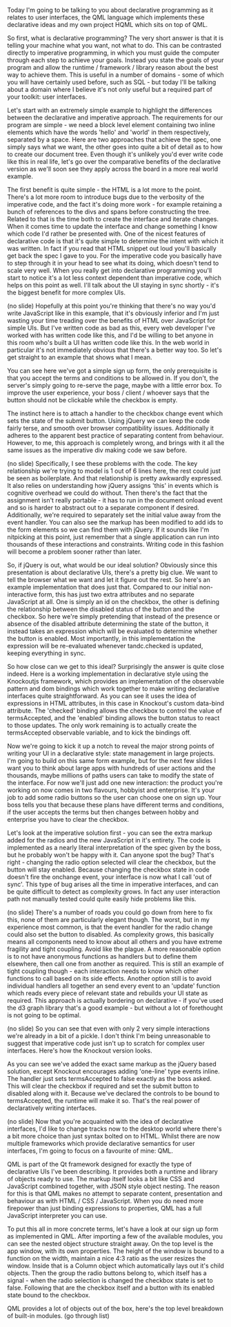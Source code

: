 Today I'm going to be talking to you about declarative programming as it relates to user interfaces, the QML language which implements these declarative ideas and my own project HQML which sits on top of QML.

So first, what is declarative programming? The very short answer is that it is telling your machine what you want, not what to do. This can be contrasted directly to imperative programming, in which you must guide the computer through each step to achieve your goals.
Instead you state the goals of your program and allow the runtime / framework / library reason about the best way to achieve them.
This is useful in a number of domains - some of which you will have certainly used before, such as SQL - but today I'll be talking about a domain where I believe it's not only useful but a required part of your toolkit: user interfaces.

Let's start with an extremely simple example to highlight the differences between the declarative and imperative approach.
The requirements for our program are simple - we need a block level element containing two inline elements which have the words 'hello' and 'world' in them respectively, separated by a space.
Here are two approaches that achieve the spec, one simply says what we want, the other goes into quite a bit of detail as to how to create our document tree.
Even though it's unlikely you'd ever write code like this in real life, let's go over the comparative benefits of the declarative version as we'll soon see they apply across the board in a more real world example.

The first benefit is quite simple - the HTML is a lot more to the point. There's a lot more room to introduce bugs due to the verbosity of the imperative code, and the fact it's doing more work - for example retaining a bunch of references to the divs and spans before constructing the tree.
Related to that is the time both to create the interface and iterate changes. When it comes time to update the interface and change something I know which code I'd rather be presented with.
One of the nicest features of declarative code is that it's quite simple to determine the intent with which it was written. In fact if you read that HTML snippet out loud you'll basically get back the spec I gave to you. For the imperative code you basically have to step through it in your head to see what its doing, which doesn't tend to scale very well. When you really get into declarative programming you'll start to notice it's a lot less context dependent than imperative code, which helps on this point as well.
I'll talk about the UI staying in sync shortly - it's the biggest benefit for more complex UIs.

(no slide) Hopefully at this point you're thinking that there's no way you'd write JavaScript like in this example, that it's obviously inferior and I'm just wasting your time treading over the benefits of HTML over JavaScript for simple UIs. But I've written code as bad as this, every web developer I've worked with has written code like this, and I'd be willing to bet anyone in this room who's built a UI has written code like this. In the web world in particular it's not immediately obvious that there's a better way too. So let's get straight to an example that shows what I mean.

You can see here we've got a simple sign up form, the only prerequisite is that you accept the terms and conditions to be allowed in. If you don't, the server's simply going to re-serve the page, maybe with a little error box. To improve the user experience, your boss / client / whoever says that the button should not be clickable while the checkbox is empty.

The instinct here is to attach a handler to the checkbox change event which sets the state of the submit button. Using jQuery we can keep the code fairly terse, and smooth over browser compatibility issues. Additionally it adheres to the apparent best practice of separating content from behaviour. However, to me, this approach is completely wrong, and brings with it all the same issues as the imperative div making code we saw before.

(no slide) Specifically, I see these problems with the code. The key relationship we're trying to model is 1 out of 6 lines here, the rest could just be seen as boilerplate. And that relationship is pretty awkwardly expressed. It also relies on understanding how jQuery assigns 'this' in events which is cognitive overhead we could do without. Then there's the fact that the assignment isn't really portable - it has to run in the document onload event and so is harder to abstract out to a separate component if desired. Additionally, we're required to separately set the initial value away from the event handler. You can also see the markup has been modified to add ids to the form elements so we can find them with jQuery. If it sounds like I'm nitpicking at this point, just remember that a single application can run into thousands of these interactions and constraints. Writing code in this fashion will become a problem sooner rather than later.

So, if jQuery is out, what would be our ideal solution? Obviously since this presentation is about declarative UIs, there's a pretty big clue. We want to tell the browser what we want and let it figure out the rest. So here's an example implementation that does just that. Compared to our initial non-interactive form, this has just two extra attributes and no separate JavaScript at all. One is simply an id on the checkbox, the other is defining the relationship between the disabled status of the button and the checkbox. So here we're simply pretending that instead of the presence or absence of the disabled attribute determining the state of the button, it instead takes an expression which will be evaluated to determine whether the button is enabled. Most importantly, in this implementation the expression will be re-evaluated whenever tandc.checked is updated, keeping everything in sync.

So how close can we get to this ideal? Surprisingly the answer is quite close indeed. Here is a working implementation in declarative style using the Knockoutjs framework, which provides an implementation of the observable pattern and dom bindings which work together to make writing declarative interfaces quite straightforward. As you can see it uses the idea of expressions in HTML attributes, in this case in Knockout's custom data-bind attribute. The 'checked' binding allows the checkbox to control the value of termsAccepted, and the 'enabled' binding allows the button status to react to those updates. The only work remaining is to actually create the termsAccepted observable variable, and to kick the bindings off.

Now we're going to kick it up a notch to reveal the major strong points of writing your UI in a declarative style: state management in large projects. I'm going to build on this same form example, but for the next few slides I want you to think about large apps with hundreds of user actions and the thousands, maybe millions of paths users can take to modify the state of the interface. For now we'll just add one new interaction: the product you're working on now comes in two flavours, hobbyist and enterprise. It's your job to add some radio buttons so the user can choose one on sign up. Your boss tells you that because these plans have different terms and conditions, if the user accepts the terms but then changes between hobby and enterprise you have to clear the checkbox.

Let's look at the imperative solution first - you can see the extra markup added for the radios and the new JavaScript in it's entirety. The code is implemented as a nearly literal interpretation of the spec given by the boss, but he probably won't be happy with it. Can anyone spot the bug? That's right - changing the radio option selected will clear the checkbox, but the button will stay enabled. Because changing the checkbox state in code doesn't fire the onchange event, your interface is now what I call 'out of sync'. This type of bug arises all the time in imperative interfaces, and can be quite difficult to detect as complexity grows. In fact any user interaction path not manually tested could quite easily hide problems like this.

(no slide) There's a number of roads you could go down from here to fix this, none of them are particularly elegant though. The worst, but in my experience most common, is that the event handler for the radio change could also set the button to disabled. As complexity grows, this basically means all components need to know about all others and you have extreme fragility and tight coupling. Avoid like the plague. A more reasonable option is to not have anonymous functions as handlers but to define them elsewhere, then call one from another as required. This is still an example of tight coupling though - each interaction needs to know which other functions to call based on its side effects. Another option still is to avoid individual handlers all together an send every event to an 'update' function which reads every piece of relevant state and rebuilds your UI state as required. This approach is actually bordering on declarative - if you've used the d3 graph library that's a good example - but without a lot of forethought is not going to be optimal.

(no slide) So you can see that even with only 2 very simple interactions we're already in a bit of a pickle. I don't think I'm being unreasonable to suggest that imperative code just isn't up to scratch for complex user interfaces. Here's how the Knockout version looks.

As you can see we've added the exact same markup as the jQuery based solution, except Knockout encourages adding 'one-line' type events inline. The handler just sets termsAccepted to false exactly as the boss asked. This will clear the checkbox if required and set the submit button to disabled along with it. Because we've declared the controls to be bound to termsAccepted, the runtime will make it so. That's the real power of declaratively writing interfaces.

(no slide) Now that you're acquainted with the idea of declarative interfaces, I'd like to change tracks now to the desktop world where there's a bit more choice than just syntax bolted on to HTML. Whilst there are now multiple frameworks which provide declarative semantics for user interfaces, I'm going to focus on a favourite of mine: QML.

QML is part of the Qt framework designed for exactly the type of declarative UIs I've been describing. It provides both a runtime and library of objects ready to use. The markup itself looks a bit like CSS and JavaScript combined together, with JSON style object nesting. The reason for this is that QML makes no attempt to separate content, presentation and behaviour as with HTML / CSS / JavaScript. When you do need more firepower than just binding expressions to properties, QML has a full JavaScript interpreter you can use.

To put this all in more concrete terms, let's have a look at our sign up form as implemented in QML. After importing a few of the available modules, you can see the nested object structure straight away. On the top level is the app window, with its own properties. The height of the window is bound to a function on the width, maintain a nice 4:3 ratio as the user resizes the window. Inside that is a Column object which automatically lays out it's child objects. Then the group the radio buttons belong to, which itself has a signal - when the radio selection is changed the checkbox state is set to false. Following that are the checkbox itself and a button with its enabled state bound to the checkbox.

QML provides a lot of objects out of the box, here's the top level breakdown of built-in modules. (go through list)

